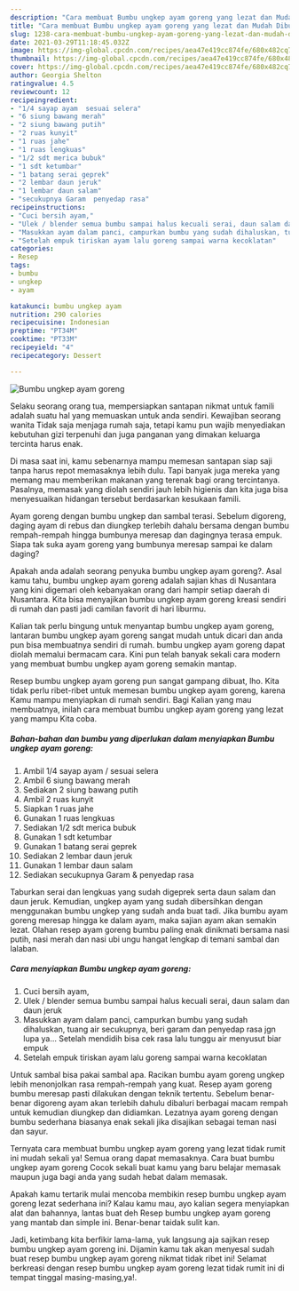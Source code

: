 ```yaml
---
description: "Cara membuat Bumbu ungkep ayam goreng yang lezat dan Mudah Dibuat"
title: "Cara membuat Bumbu ungkep ayam goreng yang lezat dan Mudah Dibuat"
slug: 1238-cara-membuat-bumbu-ungkep-ayam-goreng-yang-lezat-dan-mudah-dibuat
date: 2021-03-29T11:18:45.032Z
image: https://img-global.cpcdn.com/recipes/aea47e419cc874fe/680x482cq70/bumbu-ungkep-ayam-goreng-foto-resep-utama.jpg
thumbnail: https://img-global.cpcdn.com/recipes/aea47e419cc874fe/680x482cq70/bumbu-ungkep-ayam-goreng-foto-resep-utama.jpg
cover: https://img-global.cpcdn.com/recipes/aea47e419cc874fe/680x482cq70/bumbu-ungkep-ayam-goreng-foto-resep-utama.jpg
author: Georgia Shelton
ratingvalue: 4.5
reviewcount: 12
recipeingredient:
- "1/4 sayap ayam  sesuai selera"
- "6 siung bawang merah"
- "2 siung bawang putih"
- "2 ruas kunyit"
- "1 ruas jahe"
- "1 ruas lengkuas"
- "1/2 sdt merica bubuk"
- "1 sdt ketumbar"
- "1 batang serai geprek"
- "2 lembar daun jeruk"
- "1 lembar daun salam"
- "secukupnya Garam  penyedap rasa"
recipeinstructions:
- "Cuci bersih ayam,"
- "Ulek / blender semua bumbu sampai halus kecuali serai, daun salam dan daun jeruk"
- "Masukkan ayam dalam panci, campurkan bumbu yang sudah dihaluskan, tuang air secukupnya, beri garam dan penyedap rasa jgn lupa ya... Setelah mendidih bisa cek rasa lalu tunggu air menyusut biar empuk"
- "Setelah empuk tiriskan ayam lalu goreng sampai warna kecoklatan"
categories:
- Resep
tags:
- bumbu
- ungkep
- ayam

katakunci: bumbu ungkep ayam 
nutrition: 290 calories
recipecuisine: Indonesian
preptime: "PT34M"
cooktime: "PT33M"
recipeyield: "4"
recipecategory: Dessert

---
```



![Bumbu ungkep ayam goreng](https://img-global.cpcdn.com/recipes/aea47e419cc874fe/680x482cq70/bumbu-ungkep-ayam-goreng-foto-resep-utama.jpg)

Selaku seorang orang tua, mempersiapkan santapan nikmat untuk famili adalah suatu hal yang memuaskan untuk anda sendiri. Kewajiban seorang  wanita Tidak saja menjaga rumah saja, tetapi kamu pun wajib menyediakan kebutuhan gizi terpenuhi dan juga panganan yang dimakan keluarga tercinta harus enak.

Di masa  saat ini, kamu sebenarnya mampu memesan santapan siap saji tanpa harus repot memasaknya lebih dulu. Tapi banyak juga mereka yang memang mau memberikan makanan yang terenak bagi orang tercintanya. Pasalnya, memasak yang diolah sendiri jauh lebih higienis dan kita juga bisa menyesuaikan hidangan tersebut berdasarkan kesukaan famili. 

Ayam goreng dengan bumbu ungkep dan sambal terasi. Sebelum digoreng, daging ayam di rebus dan diungkep terlebih dahalu bersama dengan bumbu rempah-rempah hingga bumbunya meresap dan dagingnya terasa empuk. Siapa tak suka ayam goreng yang bumbunya meresap sampai ke dalam daging?

Apakah anda adalah seorang penyuka bumbu ungkep ayam goreng?. Asal kamu tahu, bumbu ungkep ayam goreng adalah sajian khas di Nusantara yang kini digemari oleh kebanyakan orang dari hampir setiap daerah di Nusantara. Kita bisa menyajikan bumbu ungkep ayam goreng kreasi sendiri di rumah dan pasti jadi camilan favorit di hari liburmu.

Kalian tak perlu bingung untuk menyantap bumbu ungkep ayam goreng, lantaran bumbu ungkep ayam goreng sangat mudah untuk dicari dan anda pun bisa membuatnya sendiri di rumah. bumbu ungkep ayam goreng dapat diolah memalui bermacam cara. Kini pun telah banyak sekali cara modern yang membuat bumbu ungkep ayam goreng semakin mantap.

Resep bumbu ungkep ayam goreng pun sangat gampang dibuat, lho. Kita tidak perlu ribet-ribet untuk memesan bumbu ungkep ayam goreng, karena Kamu mampu menyiapkan di rumah sendiri. Bagi Kalian yang mau membuatnya, inilah cara membuat bumbu ungkep ayam goreng yang lezat yang mampu Kita coba.

<!--inarticleads1-->

##### Bahan-bahan dan bumbu yang diperlukan dalam menyiapkan Bumbu ungkep ayam goreng:

1. Ambil 1/4 sayap ayam / sesuai selera
1. Ambil 6 siung bawang merah
1. Sediakan 2 siung bawang putih
1. Ambil 2 ruas kunyit
1. Siapkan 1 ruas jahe
1. Gunakan 1 ruas lengkuas
1. Sediakan 1/2 sdt merica bubuk
1. Gunakan 1 sdt ketumbar
1. Gunakan 1 batang serai geprek
1. Sediakan 2 lembar daun jeruk
1. Gunakan 1 lembar daun salam
1. Sediakan secukupnya Garam &amp; penyedap rasa


Taburkan serai dan lengkuas yang sudah digeprek serta daun salam dan daun jeruk. Kemudian, ungkep ayam yang sudah dibersihkan dengan menggunakan bumbu ungkep yang sudah anda buat tadi. Jika bumbu ayam goreng meresap hingga ke dalam ayam, maka sajian ayam akan semakin lezat. Olahan resep ayam goreng bumbu paling enak dinikmati bersama nasi putih, nasi merah dan nasi ubi ungu hangat lengkap di temani sambal dan lalaban. 

<!--inarticleads2-->

##### Cara menyiapkan Bumbu ungkep ayam goreng:

1. Cuci bersih ayam,
1. Ulek / blender semua bumbu sampai halus kecuali serai, daun salam dan daun jeruk
1. Masukkan ayam dalam panci, campurkan bumbu yang sudah dihaluskan, tuang air secukupnya, beri garam dan penyedap rasa jgn lupa ya... Setelah mendidih bisa cek rasa lalu tunggu air menyusut biar empuk
1. Setelah empuk tiriskan ayam lalu goreng sampai warna kecoklatan


Untuk sambal bisa pakai sambal apa. Racikan bumbu ayam goreng ungkep lebih menonjolkan rasa rempah-rempah yang kuat. Resep ayam goreng bumbu meresap pasti dilakukan dengan teknik tertentu. Sebelum benar-benar digoreng ayam akan terlebih dahulu dibaluri berbagai macam rempah untuk kemudian diungkep dan didiamkan. Lezatnya ayam goreng dengan bumbu sederhana biasanya enak sekali jika disajikan sebagai teman nasi dan sayur. 

Ternyata cara membuat bumbu ungkep ayam goreng yang lezat tidak rumit ini mudah sekali ya! Semua orang dapat memasaknya. Cara buat bumbu ungkep ayam goreng Cocok sekali buat kamu yang baru belajar memasak maupun juga bagi anda yang sudah hebat dalam memasak.

Apakah kamu tertarik mulai mencoba membikin resep bumbu ungkep ayam goreng lezat sederhana ini? Kalau kamu mau, ayo kalian segera menyiapkan alat dan bahannya, lantas buat deh Resep bumbu ungkep ayam goreng yang mantab dan simple ini. Benar-benar taidak sulit kan. 

Jadi, ketimbang kita berfikir lama-lama, yuk langsung aja sajikan resep bumbu ungkep ayam goreng ini. Dijamin kamu tak akan menyesal sudah buat resep bumbu ungkep ayam goreng nikmat tidak ribet ini! Selamat berkreasi dengan resep bumbu ungkep ayam goreng lezat tidak rumit ini di tempat tinggal masing-masing,ya!.

